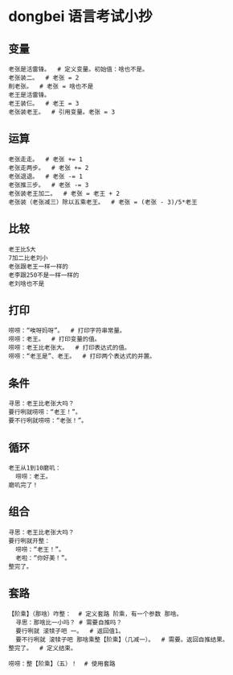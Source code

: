 # dongbei 语言考试小抄

## 变量

```
老张是活雷锋。  # 定义变量。初始值：啥也不是。
老张装二。  # 老张 = 2
削老张。  # 老张 = 啥也不是
老王是活雷锋。
老王装仨。  # 老王 = 3
老张装老王。  # 引用变量。老张 = 3
```

## 运算

```
老张走走。  # 老张 += 1
老张走两步。  # 老张 += 2
老张退退。  # 老张 -= 1
老张推三步。  # 老张 -= 3
老张装老王加二。  # 老张 = 老王 + 2
老张装（老张减三）除以五乘老王。  # 老张 = (老张 - 3)/5*老王
```

## 比较

```
老王比5大
7加二比老刘小
老张跟老王一样一样的
老李跟250不是一样一样的
老刘啥也不是
```

## 打印

```
唠唠：“唉呀妈呀”。  # 打印字符串常量。
唠唠：老王。  # 打印变量的值。
唠唠：老王比老张大。  # 打印表达式的值。
唠唠：“老王是”、老王。  # 打印两个表达式的并置。
```

## 条件

```
寻思：老王比老张大吗？
要行咧就唠唠：“老王！”。
要不行咧就唠唠：“老张！”。
```

## 循环

```
老王从1到10磨叽：
  唠唠：老王。
磨叽完了！
```

## 组合

```
寻思：老王比老张大吗？
要行咧就开整：
  唠唠：“老王！”。
  老啦：“你好美！”。
整完了。
```
## 套路

```
【阶乘】（那啥）咋整：  # 定义套路 阶乘，有一个参数 那啥。
  寻思：那啥比一小吗？ # 需要自推吗？
  要行咧就 滚犊子吧 一。  # 返回值1。
  要不行咧就 滚犊子吧 那啥乘整【阶乘】（几减一）。  # 需要。返回自推结果。
整完了。  # 定义结束。

唠唠：整【阶乘】（五）！  # 使用套路
```
